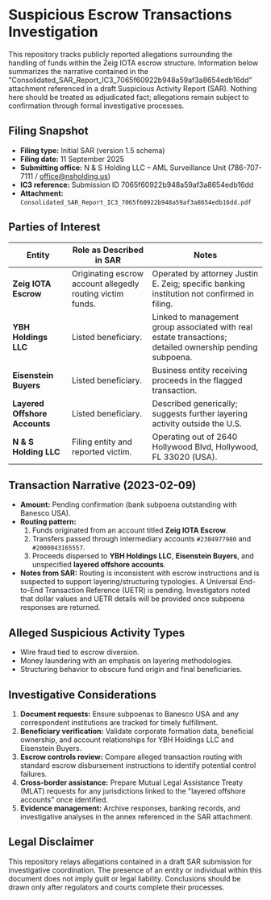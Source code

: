 # Suspicious Escrow Transactions Investigation

This repository tracks publicly reported allegations surrounding the handling of funds within the Zeig IOTA escrow structure. Information below summarizes the narrative contained in the "Consolidated_SAR_Report_IC3_7065f60922b948a59af3a8654edb16dd" attachment referenced in a draft Suspicious Activity Report (SAR). Nothing here should be treated as adjudicated fact; allegations remain subject to confirmation through formal investigative processes.

## Filing Snapshot
- **Filing type:** Initial SAR (version 1.5 schema)
- **Filing date:** 11 September 2025
- **Submitting office:** N & S Holding LLC – AML Surveillance Unit (786-707-7111 / office@nsholding.us)
- **IC3 reference:** Submission ID 7065f60922b948a59af3a8654edb16dd
- **Attachment:** `Consolidated_SAR_Report_IC3_7065f60922b948a59af3a8654edb16dd.pdf`

## Parties of Interest
| Entity | Role as Described in SAR | Notes |
| --- | --- | --- |
| **Zeig IOTA Escrow** | Originating escrow account allegedly routing victim funds. | Operated by attorney Justin E. Zeig; specific banking institution not confirmed in filing. |
| **YBH Holdings LLC** | Listed beneficiary. | Linked to management group associated with real estate transactions; detailed ownership pending subpoena. |
| **Eisenstein Buyers** | Listed beneficiary. | Business entity receiving proceeds in the flagged transaction. |
| **Layered Offshore Accounts** | Listed beneficiary. | Described generically; suggests further layering activity outside the U.S. |
| **N & S Holding LLC** | Filing entity and reported victim. | Operating out of 2640 Hollywood Blvd, Hollywood, FL 33020 (USA). |

## Transaction Narrative (2023-02-09)
- **Amount:** Pending confirmation (bank subpoena outstanding with Banesco USA).
- **Routing pattern:**
  1. Funds originated from an account titled **Zeig IOTA Escrow**.
  2. Transfers passed through intermediary accounts `#2304977980` and `#2000043165557`.
  3. Proceeds dispersed to **YBH Holdings LLC**, **Eisenstein Buyers**, and unspecified **layered offshore accounts**.
- **Notes from SAR:** Routing is inconsistent with escrow instructions and is suspected to support layering/structuring typologies. A Universal End-to-End Transaction Reference (UETR) is pending. Investigators noted that dollar values and UETR details will be provided once subpoena responses are returned.

## Alleged Suspicious Activity Types
- Wire fraud tied to escrow diversion.
- Money laundering with an emphasis on layering methodologies.
- Structuring behavior to obscure fund origin and final beneficiaries.

## Investigative Considerations
1. **Document requests:** Ensure subpoenas to Banesco USA and any correspondent institutions are tracked for timely fulfillment.
2. **Beneficiary verification:** Validate corporate formation data, beneficial ownership, and account relationships for YBH Holdings LLC and Eisenstein Buyers.
3. **Escrow controls review:** Compare alleged transaction routing with standard escrow disbursement instructions to identify potential control failures.
4. **Cross-border assistance:** Prepare Mutual Legal Assistance Treaty (MLAT) requests for any jurisdictions linked to the "layered offshore accounts" once identified.
5. **Evidence management:** Archive responses, banking records, and investigative analyses in the annex referenced in the SAR attachment.

## Legal Disclaimer
This repository relays allegations contained in a draft SAR submission for investigative coordination. The presence of an entity or individual within this document does not imply guilt or legal liability. Conclusions should be drawn only after regulators and courts complete their processes.
